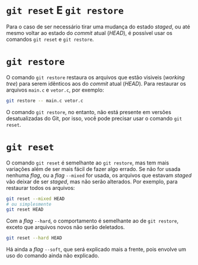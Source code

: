 # `git reset` E `git restore`

Para o caso de ser necessário tirar uma mudança do estado _staged_, ou até mesmo
voltar ao estado do _commit_ atual (_HEAD_), é possível usar os comandos `git reset`
e `git restore`.

# `git restore`

O comando `git restore` restaura os arquivos que estão visiveis (_working tree_)
para serem idênticos aos do _commit_ atual (_HEAD_). Para restaurar os arquivos
`main.c` e `vetor.c`, por exemplo:
```sh
git restore -- main.c vetor.c
```

O comando `git restore`, no entanto, não está presente em versões desatualizadas
do Git, por isso, você pode precisar usar o comando `git reset`.

# `git reset`

O comando `git reset` é semelhante ao `git restore`, mas tem mais variações
além de ser mais fácil de fazer algo errado. Se não for usada nenhuma _flag_, ou
a _flag_ `--mixed` for usada, os arquivos que estavam _staged_ vão deixar de ser
_staged_, mas não serão alterados. Por exemplo, para restaurar todos os
arquivos:
```sh
git reset --mixed HEAD
# ou simplesmente
git reset HEAD
```

Com a _flag_ `--hard`, o comportamento é semelhante ao de `git restore`, exceto
que arquivos novos não serão deletados.
```sh
git reset --hard HEAD
```

Há ainda a _flag_ `--soft`, que será explicado mais a frente, pois envolve um uso
do comando ainda não explicado.
